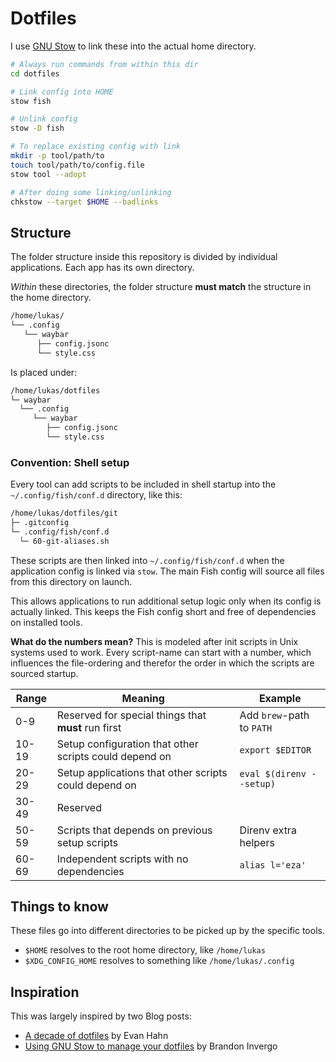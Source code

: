 # Dotfiles

I use [GNU Stow](https://www.gnu.org/software/stow/manual/stow.html#Installing-Packages) to link these into the actual home directory.

```bash
# Always run commands from within this dir
cd dotfiles

# Link config into HOME
stow fish

# Unlink config
stow -D fish

# To replace existing config with link
mkdir -p tool/path/to
touch tool/path/to/config.file
stow tool --adopt

# After doing some linking/unlinking
chkstow --target $HOME --badlinks
```

## Structure

The folder structure inside this repository is divided by individual applications. Each app has its own directory.

_Within_ these directories, the folder structure **must match** the structure in the home directory.

```bash
/home/lukas/
└── .config
   └── waybar
      ├── config.jsonc
      └── style.css
```

Is placed under:

```bash
/home/lukas/dotfiles
└─ waybar
  └── .config
     └── waybar
        ├── config.jsonc
        └── style.css
```

### Convention: Shell setup

Every tool can add scripts to be included in shell startup into the `~/.config/fish/conf.d` directory, like this:

```bash
/home/lukas/dotfiles/git
├─ .gitconfig
└─ .config/fish/conf.d
  └─ 60-git-aliases.sh
```

These scripts are then linked into `~/.config/fish/conf.d` when the application config is linked via `stow`.
The main Fish config will source all files from this directory on launch.

This allows applications to run additional setup logic only when its config is actually linked.
This keeps the Fish config short and free of dependencies on installed tools.

**What do the numbers mean?**
This is modeled after init scripts in Unix systems used to work.
Every script-name can start with a number, which influences the file-ordering and therefor the order in which the scripts are sourced startup.

| Range | Meaning | Example |
| --- | --- | --- |
| 0-9 | Reserved for special things that **must** run first | Add `brew`-path to `PATH` |
| 10-19 | Setup configuration that other scripts could depend on | `export $EDITOR` |
| 20-29 | Setup applications that other scripts could depend on | `eval $(direnv --setup)` |
| 30-49 | Reserved |
| 50-59 | Scripts that depends on previous setup scripts | Direnv extra helpers |
| 60-69 | Independent scripts with no dependencies | `alias l='eza'` |

## Things to know

These files go into different directories to be picked up by the specific tools.

* `$HOME` resolves to the root home directory, like `/home/lukas`
* `$XDG_CONFIG_HOME` resolves to something like `/home/lukas/.config`

## Inspiration

This was largely inspired by two Blog posts:

* [A decade of dotfiles](https://evanhahn.com/a-decade-of-dotfiles/) by Evan Hahn
* [Using GNU Stow to manage your dotfiles](https://brandon.invergo.net/news/2012-05-26-using-gnu-stow-to-manage-your-dotfiles.html) by Brandon Invergo

